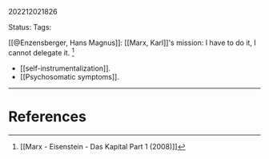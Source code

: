 202212021826

Status: 
Tags: 

[[@Enzensberger, Hans Magnus]]: [[Marx, Karl]]'s mission: I have to do it, I cannot delegate it. [^1]
- [[self-instrumentalization]]. 
- [[Psychosomatic symptoms]].



---
# References

[^1]: [[Marx - Eisenstein - Das Kapital Part 1 (2008)]]